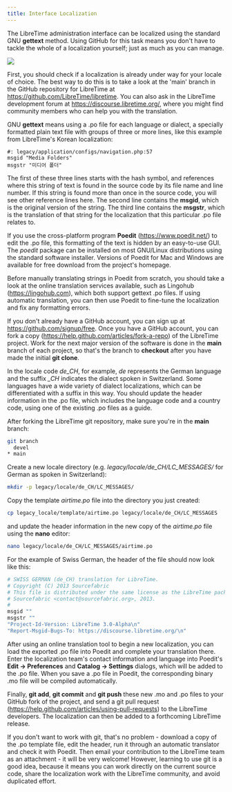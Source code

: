 ```yaml
---
title: Interface Localization
---
```


The LibreTime administration interface can be localized using the standard GNU **gettext** method. Using GitHub for this task means you don't have to tackle the whole of a localization yourself; just as much as you can manage.

![](/img/Screenshot464-Korean_stream_setting.png)

First, you should check if a localization is already under way for your locale of choice. The best way to do this is to take a look at the 'main' branch in the GitHub repository for LibreTime at <https://github.com/LibreTime/libretime>. You can also ask in the LibreTime development forum at <https://discourse.libretime.org/>, where you might find community members who can help you with the translation.

GNU **gettext** means using a .po file for each language or dialect, a specially formatted plain text file with groups of three or more lines, like this example from LibreTime's Korean localization:

```
#: legacy/application/configs/navigation.php:57
msgid "Media Folders"
msgstr "미디어 폴더"
```

The first of these three lines starts with the hash symbol, and references where this string of text is found in the source code by its file name and line number. If this string is found more than once in the source code, you will see other reference lines here. The second line contains the **msgid**, which is the original version of the string. The third line contains the **msgstr**, which is the translation of that string for the localization that this particular .po file relates to.

If you use the cross-platform program **Poedit** (<https://www.poedit.net/>) to edit the .po file, this formatting of the text is hidden by an easy-to-use GUI. The _poedit_ package can be installed on most GNU/Linux distributions using the standard software installer. Versions of Poedit for Mac and Windows are available for free download from the project's homepage.

Before manually translating strings in Poedit from scratch, you should take a look at the online translation services available, such as Lingohub (<https://lingohub.com>), which both support gettext .po files. If using automatic translation, you can then use Poedit to fine-tune the localization and fix any formatting errors.

If you don't already have a GitHub account, you can sign up at <https://github.com/signup/free>. Once you have a GitHub account, you can fork a copy (<https://help.github.com/articles/fork-a-repo>) of the LibreTime project. Work for the next major version of the software is done in the **main** branch of each project, so that's the branch to **checkout** after you have made the initial **git clone**.

In the locale code _de_CH_, for example, _de_ represents the German language and the suffix _\_CH_ indicates the dialect spoken in Switzerland. Some languages have a wide variety of dialect localizations, which can be differentiated with a suffix in this way. You should update the header information in the .po file, which includes the language code and a country code, using one of the existing .po files as a guide.

After forking the LibreTime git repository, make sure you're in the **main** branch:

```bash
git branch
  devel
* main
```

Create a new locale directory (e.g. _legacy/locale/de_CH/LC_MESSAGES/_ for German as spoken in Switzerland):

```bash
mkdir -p legacy/locale/de_CH/LC_MESSAGES/
```

Copy the template _airtime.po_ file into the directory you just created:

```bash
cp legacy_locale/template/airtime.po legacy/locale/de_CH/LC_MESSAGES
```

and update the header information in the new copy of the _airtime.po_ file using the **nano** editor:

```bash
nano legacy/locale/de_CH/LC_MESSAGES/airtime.po
```

For the example of Swiss German, the header of the file should now look like this:

```bash
# SWISS GERMAN (de_CH) translation for LibreTime.
# Copyright (C) 2013 Sourcefabric
# This file is distributed under the same license as the LibreTime package.
# Sourcefabric <contact@sourcefabric.org>, 2013.
#
msgid ""
msgstr ""
"Project-Id-Version: LibreTime 3.0-Alpha\n"
"Report-Msgid-Bugs-To: https://discourse.libretime.org/\n"
```

After using an online translation tool to begin a new localization, you can load the exported .po file into Poedit and complete your translation there. Enter the localization team's contact information and language into Poedit's **Edit -&gt; Preferences** and **Catalog -&gt; Settings** dialogs, which will be added to the .po file. When you save a .po file in Poedit, the corresponding binary .mo file will be compiled automatically.

Finally, **git add**, **git commit** and **git push** these new .mo and .po files to your GitHub fork of the project, and send a git pull request (<https://help.github.com/articles/using-pull-requests>) to the LibreTime developers. The localization can then be added to a forthcoming LibreTime release.

If you don't want to work with git, that's no problem - download a copy of the .po template file, edit the header, run it through an automatic translator and check it with Poedit. Then email your contribution to the LibreTime team as an attachment - it will be very welcome! However, learning to use git is a good idea, because it means you can work directly on the current source code, share the localization work with the LibreTime community, and avoid duplicated effort.
